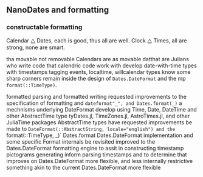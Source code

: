 ## NanoDates and formatting

### constructable formatting


  Calendar  ⧋ Dates, each is good, thus all are well.
  Clock     ⧋ Times, all are strong, none are smart.





 tha movable not removable
Calendars are as movable datthat are Julians who write code that calendric code work with develop date-with-time types with timestamps tagging events, localtime, willcalendar types know some sharp corners remain inside the design of `Dates.DateFormat` and the mp `format(::TimeType)`.

formatted parsing and formatted writing requested improvements to the specification of formatting and `dateformat"_", and Dates.format(_)` a mechnisms underlying DateFormat develop using Time, Date, DateTime and other AbstractTime type tyDates.jl, TimeZones.jl, AstroTimes.jl, and other JuliaTime packages AbstractTime types have requested improvements be made to `DateFormat(::AbstractString, locale="english") and the `format(::TimeType, _)` Dates.format   Dates.DateFormat implementation and some specific Format internals be revisited improved  to the Dates.DateFormat  formatting engine to assit in constructing timestamp pictograms generating inform parsing timestamps and to determine that improves on Dates.DateFormat  more flexible, and less internally restrictive something akin to the current Dates.DateFormat more flexible 
